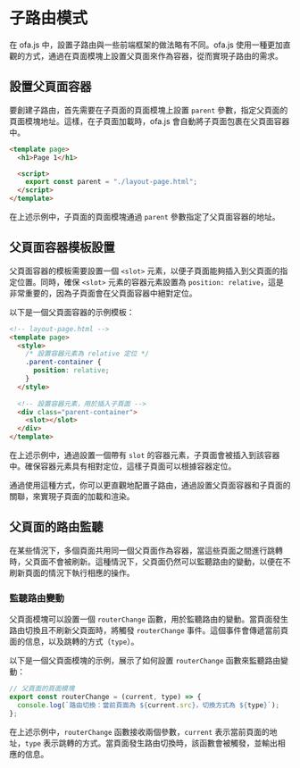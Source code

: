 # 子路由模式

在 ofa.js 中，設置子路由與一些前端框架的做法略有不同。ofa.js 使用一種更加直觀的方式，通過在頁面模塊上設置父頁面來作為容器，從而實現子路由的需求。

## 設置父頁面容器

要創建子路由，首先需要在子頁面的頁面模塊上設置 `parent` 參數，指定父頁面的頁面模塊地址。這樣，在子頁面加載時，ofa.js 會自動將子頁面包裹在父頁面容器中。

```html
<template page>
  <h1>Page 1</h1>

  <script>
    export const parent = "./layout-page.html";
  </script>
</template>
```

在上述示例中，子頁面的頁面模塊通過 `parent` 參數指定了父頁面容器的地址。

## 父頁面容器模板設置

父頁面容器的模板需要設置一個 `<slot>` 元素，以便子頁面能夠插入到父頁面的指定位置。同時，確保 `<slot>` 元素的容器元素設置為 `position: relative`，這是非常重要的，因為子頁面會在父頁面容器中絕對定位。

以下是一個父頁面容器的示例模板：

```html
<!-- layout-page.html -->
<template page>
  <style>
    /* 設置容器元素為 relative 定位 */
    .parent-container {
      position: relative;
    }
  </style>
  
  <!-- 設置容器元素，用於插入子頁面 -->
  <div class="parent-container">
    <slot></slot>
  </div>
</template>
```

在上述示例中，通過設置一個帶有 `slot` 的容器元素，子頁面會被插入到該容器中。確保容器元素具有相對定位，這樣子頁面可以根據容器定位。

通過使用這種方式，你可以更直觀地配置子路由，通過設置父頁面容器和子頁面的關聯，來實現子頁面的加載和渲染。

## 父頁面的路由監聽

在某些情況下，多個頁面共用同一個父頁面作為容器，當這些頁面之間進行跳轉時，父頁面不會被刷新。這種情況下，父頁面仍然可以監聽路由的變動，以便在不刷新頁面的情況下執行相應的操作。

### 監聽路由變動

父頁面模塊可以設置一個 `routerChange` 函數，用於監聽路由的變動。當頁面發生路由切換且不刷新父頁面時，將觸發 `routerChange` 事件。這個事件會傳遞當前頁面的信息，以及跳轉的方式（`type`）。

以下是一個父頁面模塊的示例，展示了如何設置 `routerChange` 函數來監聽路由變動：

```javascript
// 父頁面的頁面模塊
export const routerChange = (current, type) => {
  console.log(`路由切換：當前頁面為 ${current.src}，切換方式為 ${type}`);
};
```

在上述示例中，`routerChange` 函數接收兩個參數，`current` 表示當前頁面的地址，`type` 表示跳轉的方式。當頁面發生路由切換時，該函數會被觸發，並輸出相應的信息。